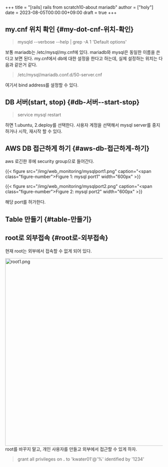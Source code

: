 +++
title = "[rails] rails from scratch10-about mariadb"
author = ["holy"]
date = 2023-08-05T00:00:00+09:00
draft = true
+++

## my.cnf 위치 확인 {#my-dot-cnf-위치-확인}

> mysqld --verbose --help | grep -A 1 'Default options'

보통 mariadb는 /etc/mysql/my.cnf에 있다. mariadb와 mysql은 동일한
이름을 쓴다고 보면 된다. my.cnf에서 db에 대한 설정을 한다고 하는데,
실제 설정하는 위치는 다음과 같은거 같다.

> /etc/mysql/mariadb.conf.d/50-server.cnf

여기서 bind address를 설정할 수 있다.


## DB 서버(start, stop) {#db-서버--start-stop}

> service mysql restart

하면 1.ubuntu, 2.deploy를 선택한다. 사용자 계정을 선택해서 mysql server를 중지하거나 시작, 재시작 할 수 있다.


## AWS DB 접근하게 하기 {#aws-db-접근하게-하기}

aws 로긴한 후에 security group으로 들어간다.

<a id="figure--mysql port1"></a>

{{< figure src="/img/web_monitoring/mysqlport1.png" caption="<span class=\"figure-number\">Figure 1: </span>mysql port1" width="600px" >}}

<a id="figure--"></a>

{{< figure src="/img/web_monitoring/mysqlport2.png" caption="<span class=\"figure-number\">Figure 2: </span>mysql port2" width="600px" >}}

해당 port를 허가한다.


## Table 만들기 {#table-만들기}


## root로 외부접속 {#root로-외부접속}

현재 root는 외부에서 접속할 수 없게 되어 있다.

<a id="org1ac9900"></a>

<img src="/img/web_monitoring/root1.png" alt="root1.png" width="600px" />
root를 바꾸지 말고, 개인 사용자를 만들고 외부에서 접근할 수 있게 하자.

> grant all privileges on **.** to 'kwater01'@'%' identified by '1234'
